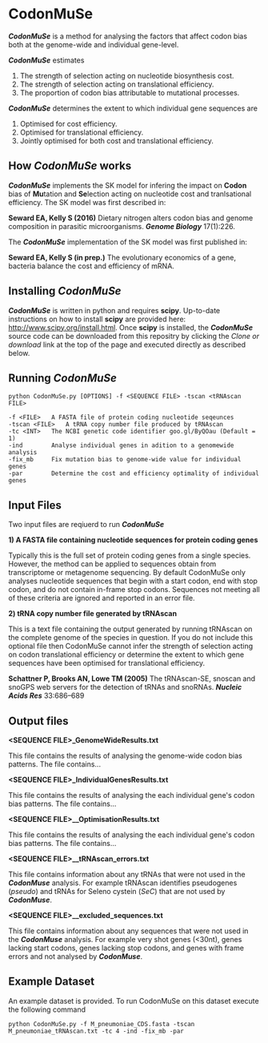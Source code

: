 # CodonMuSe
**_CodonMuSe_** is a method for analysing the factors that affect codon bias both at the genome-wide and individual gene-level. 

**_CodonMuSe_** estimates
1) The strength of selection acting on nucleotide biosynthesis cost.
2) The strength of selection acting on translational efficiency.
3) The proportion of codon bias attributable to mutational processes.

**_CodonMuSe_** determines the extent to which individual gene sequences are
1) Optimised for cost efficiency.
2) Optimised for translational efficiency.
3) Jointly optimised for both cost and translational efficiency.

## How _CodonMuSe_ works
**_CodonMuSe_** implements the SK model for infering the impact on **Codon** bias of **Mu**tation and **Se**lection acting on nucleotide cost and tranlsational efficiency. The SK model was first described in:

**Seward EA, Kelly S (2016)** Dietary nitrogen alters codon bias and genome composition in parasitic microorganisms. **_Genome Biology_** 17(1):226.

The **_CodonMuSe_** implementation of the SK model was first published in:

**Seward EA, Kelly S (in prep.)** The evolutionary economics of a gene, bacteria balance the cost and efficiency of mRNA.

## Installing _CodonMuSe_
**_CodonMuSe_** is written in python and requires **scipy**. Up-to-date instructions on how to install **scipy** are provided here: http://www.scipy.org/install.html. Once **scipy** is installed, the **_CodonMuSe_** source code can be downloaded from this repositry by clicking the _Clone or download_ link at the top of the page and executed directly as described below.


## Running _CodonMuSe_

`python CodonMuSe.py [OPTIONS] -f <SEQUENCE FILE> -tscan <tRNAscan FILE>`

	-f <FILE>	A FASTA file of protein coding nucleotide seqeunces
	-tscan <FILE>	A tRNA copy number file produced by tRNAscan
	-tc <INT>	The NCBI genetic code identifier goo.gl/ByQOau (Default = 1)
	-ind		Analyse individual genes in adition to a genomewide analysis
	-fix_mb		Fix mutation bias to genome-wide value for individual genes
	-par 		Determine the cost and efficiency optimality of individual genes

## Input Files

Two input files are reqiuerd to run **_CodonMuSe_** 

**1) A FASTA file containing nucleotide sequences for protein coding genes**

Typically this is the full set of protein coding genes from a single species. However, the method can be applied to sequences obtain from transcriptome or metagenome sequencing. By default CodonMuSe only analyses nucleotide sequences that begin with a start codon, end with stop codon, and do not contain in-frame stop codons. Sequences not meeting all of these criteria are ignored and reported in an error file.

**2) tRNA copy number file generated by tRNAscan**

This is a text file containing the output generated by running tRNAscan on the complete genome of the species in question. If you do not include this optional file then CodonMuSe cannot infer the strength of selection acting on codon translational efficiency or determine the extent to which gene sequences have been optimised for translational efficiency.

**Schattner P, Brooks AN, Lowe TM (2005)** The tRNAscan-SE, snoscan and snoGPS web servers for the detection of tRNAs and snoRNAs. **_Nucleic Acids Res_** 33:686–689


## Output files

**\<SEQUENCE FILE\>\_GenomeWideResults.txt** 

This file contains the results of analysing the genome-wide codon bias patterns. The file contains... 

**\<SEQUENCE FILE\>\_IndividualGenesResults.txt**

This file contains the results of analysing the each individual gene's codon bias patterns. The file contains... 

**\<SEQUENCE FILE\>__OptimisationResults.txt**

This file contains the results of analysing the each individual gene's codon bias patterns. The file contains... 

**\<SEQUENCE FILE\>__tRNAscan_errors.txt**

This file contains information about any tRNAs that were not used in the **_CodonMuse_** analysis. For example tRNAscan identifies pseudogenes (_pseudo_) and tRNAs for Seleno cystein (_SeC_) that are not used by **_CodonMuse_**.

**\<SEQUENCE FILE\>__excluded_sequences.txt**

This file contains information about any sequences that were not used in the **_CodonMuse_** analysis. For example very shot genes (\<30nt), genes lacking start codons, genes lacking stop codons, and genes with frame errors and not analysed by **_CodonMuse_**.

## Example Dataset

An example dataset is provided. To run CodonMuSe on this dataset execute the following command

`python CodonMuSe.py -f M_pneumoniae_CDS.fasta -tscan M_pneumoniae_tRNAscan.txt -tc 4 -ind -fix_mb -par`
